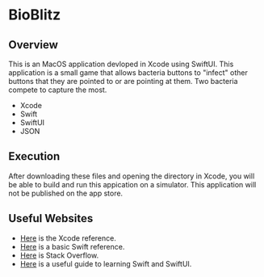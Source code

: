 # BioBlitz
## Overview
This is an MacOS application devloped in Xcode using SwiftUI. This application is a small game that allows bacteria buttons to "infect" other buttons that they are pointed to or are pointing at them. Two bacteria compete to capture the most.
* Xcode
* Swift
* SwiftUI
* JSON

## Execution
After downloading these files and opening the directory in Xcode, you will be able to build and run this appication on a simulator. This application will not be published on the app store.

## Useful Websites

* [Here](https://developer.apple.com/documentation/xcode) is the Xcode reference.
* [Here](https://developer.apple.com/swift/) is a basic Swift reference.
* [Here](https://stackoverflow.com) is Stack Overflow.
* [Here](https://www.hackingwithswift.com) is a useful guide to learning Swift and SwiftUI.
